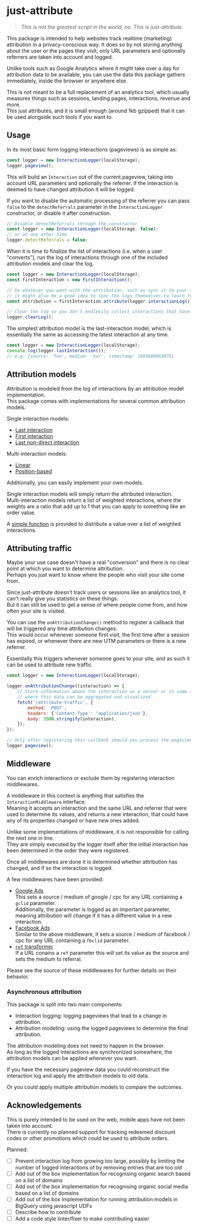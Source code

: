 # just-attribute

> _This is not the greatest script in the world, no. This is just-attribute._

This package is intended to help websites track realtime (marketing) attribution in a privacy-conscious way.
It does so by not storing anything about the user or the pages they visit,
only URL parameters and optionally referrers are taken into account and logged.

Unlike tools such as Google Analytics where it might take over a day for attribution data to be available,
you can use the data this package gathers immediately, inside the browser or anywhere else.

This is not meant to be a full replacement of an analytics tool, 
which usually measures things such as sessions, landing pages, interactions, revenue and more.  
This just attributes, and it is small enough (around 1kb gzipped) that it can be used alongside such tools if you want to.

## Usage

In its most basic form logging interactions (pageviews) is as simple as:

```javascript
const logger = new InteractionLogger(localStorage);
logger.pageview();
```

This will build an `Interaction` out of the current pageview, taking into account URL parameters and optionally the referrer.
If the interaction is deemed to have changed attribution it will be logged.

If you want to disable the automatic processing of the referrer
you can pass `false` to the `detectReferrals` parameter in the `InteractionLogger` constructor, or disable it after construction.

```javascript
// Disable detectReferrals through the constructor
const logger = new InteractionLogger(localStorage, false);
// or at any other time
logger.detectReferrals = false;
```

When it is time to finalize the list of interactions (i.e. when a user "converts"),
run the log of interactions through one of the included attribution models and clear the log.

```javascript
const logger = new InteractionLogger(localStorage);
const firstInteraction = new FirstInteraction();

// Do whatever you want with the attribution, such as sync it to your server
// it might also be a good idea to sync the logs themselves to learn from them or to debug attribution
const attribution = firstInteraction.attribute(logger.interactionLog());

// Clear the log so you don't endlessly collect interactions that have already been attributed
logger.clearLog();
```

The simplest attribution model is the last-interaction model, 
which is essentially the same as accessing the latest interaction at any time.

```javascript
const logger = new InteractionLogger(localStorage);
console.log(logger.lastInteraction());
// e.g. {source: 'foo', medium: 'bar', timestamp: 1689880963075}
```

[//]: # (todo: mention the configuration of session expirations)

## Attribution models

Attribution is modeled from the log of interactions by an attribution model implementation.  
This package comes with implementations for several common attribution models.

Single interaction models:
* [Last interaction](src/AttributionModels/LastInteraction.ts)
* [First interaction](src/AttributionModels/FirstInteraction.ts)
* [Last non-direct interaction](src/AttributionModels/LastNonDirectInteraction.ts)

Multi-interaction models:
* [Linear](src/AttributionModels/Linear.ts)
* [Position-based](src/AttributionModels/PositionBased.ts)

Additionally, you can easily implement your own models.

Single interaction models will simply return the attributed interaction.  
Multi-interaction models return a list of weighted interactions, where the weights are a ratio that add up to 1 
that you can apply to something like an order value.

A [simple function](src/distributeValue.ts) is provided to distribute a value over a list of weighted interactions.

## Attributing traffic

Maybe your use case doesn't have a real "conversion" and there is no clear point at which you want to determine attribution.  
Perhaps you just want to know where the people who visit your site come from.

Since just-attribute doesn't track users or sessions like an analytics tool, it can't really give you statistics on these things.  
But it can still be used to get a sense of where people come from, and how often your site is visited.

You can use the `onAttributionChange()` method to register a callback that will be triggered any time attribution changes.  
This would occur whenever someone first visit, the first time after a session has expired, 
or whenever there are new UTM parameters or there is a new referrer.

Essentially this triggers whenever someone goes to your site, and as such it can be used to attribute new traffic.

```javascript
const logger = new InteractionLogger(localStorage);

logger.onAttributionChange((interaction) => {
    // Store information about the interaction on a server or in some analytics tool
    // where this data can be aggregated and visualized
    fetch('/attribute-traffic', {
        method: 'POST',
        headers: {'Content-Type': 'application/json'},
        body: JSON.stringify(interaction),
    });
});

// Only after registering this callback should you process the pageview
logger.pageview();
```

## Middleware

You can enrich interactions or exclude them by registering interaction middlewares.

A middleware in this context is anything that satisfies the `InteractionMiddleware` interface.  
Meaning it accepts an interaction and the same URL and referrer that were used to determine its values, 
and returns a new interaction, that could have any of its properties changed or have new ones added.

Unlike some implementations of middleware, it is not responsible for calling the next one in line.  
They are simply executed by the logger itself after the initial interaction has been determined in the order they were registered.

Once all middlewares are done it is determined whether attribution has changed, and if so the interaction is logged.

A few middlewares have been provided:
* [Google Ads](src/InteractionMiddlewares/GoogleAdsMiddleware.ts)  
  This sets a source / medium of google / cpc for any URL containing a `gclid` parameter.  
  Additionally, the parameter is logged as an important parameter, meaning attribution will change if it has a different value in a new interaction.
* [Facebook Ads](src/InteractionMiddlewares/FacebookAdsMiddleware.ts)  
  Similar to the above middleware, it sets a source / medium of facebook / cpc for any URL containing a `fbclid` parameter.
* [`ref` transformer](src/InteractionMiddlewares/RefMiddleware.ts)  
  If a URL conains a `ref` parameter this will set its value as the source and sets the medium to referral.

Please see the source of these middlewares for further details on their behavior.

### Asynchronous attribution

This package is split into two main components:
* Interaction logging: logging pageviews that lead to a change in attribution.
* Attribution modeling: using the logged pageviews to determine the final attribution.

The attribution modeling does not need to happen in the browser.  
As long as the logged interactions are synchronized somewhere, the attribution models can be applied whenever you want.

If you have the necessary pageview data you could reconstruct the interaction log and apply the attribution models to old data.

Or you could apply multiple attribution models to compare the outcomes.

## Acknowledgements

This is purely intended to be used on the web, mobile apps have not been taken into account.  
There is currently no planned support for tracking redeemed discount codes or other promotions which could be used to attribute orders.

Planned:  
- [ ] Prevent interaction log from growing too large, possibly by limiting the number of logged interactions of by removing entries that are too old
- [ ] Add out of the box implementation for recognising organic search based on a list of domains
- [ ] Add out of the box implementation for recognising organic social media based on a list of domains
- [ ] Add out of the box implementation for running attribution models in BigQuery using javascript UDFs
- [ ] Describe how to contribute
- [ ] Add a code style linter/fixer to make contributing easier
